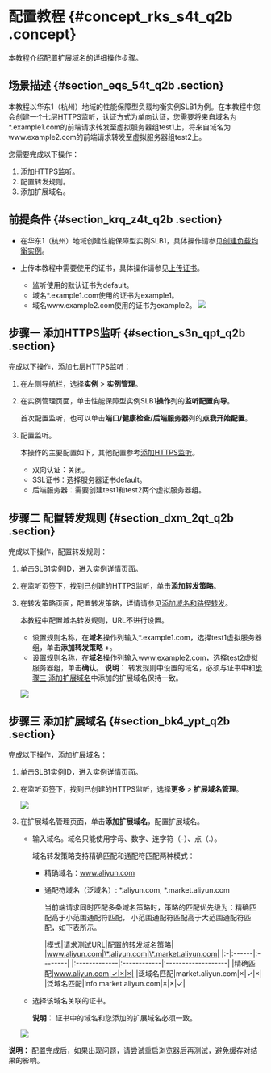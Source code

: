 # 配置教程 {#concept_rks_s4t_q2b .concept}

本教程介绍配置扩展域名的详细操作步骤。

## 场景描述 {#section_eqs_54t_q2b .section}

本教程以华东1（杭州）地域的性能保障型负载均衡实例SLB1为例。在本教程中您会创建一个七层HTTPS监听，认证方式为单向认证，您需要将来自域名为\*.example1.com的前端请求转发至虚拟服务器组test1上，将来自域名为www.example2.com的前端请求转发至虚拟服务器组test2上。

您需要完成以下操作：

1.  添加HTTPS监听。
2.  配置转发规则。
3.  添加扩展域名。

## 前提条件 {#section_krq_z4t_q2b .section}

-   在华东1（杭州）地域创建性能保障型实例SLB1，具体操作请参见[创建负载均衡实例](intl.zh-CN/用户指南（新版控制台）/负载均衡实例/创建负载均衡实例.md#)。
-   上传本教程中需要使用的证书，具体操作请参见[上传证书](intl.zh-CN/用户指南（新版控制台）/证书管理/上传证书.md#)。

    -   监听使用的默认证书为default。
    -   域名\*.example1.com使用的证书为example1。
    -   域名www.example2.com使用的证书为example2。
    ![](http://static-aliyun-doc.oss-cn-hangzhou.aliyuncs.com/assets/img/15661/15353605918320_zh-CN.png)


## 步骤一 添加HTTPS监听 {#section_s3n_qpt_q2b .section}

完成以下操作，添加七层HTTPS监听：

1.  在左侧导航栏，选择**实例** \> **实例管理**。
2.  在实例管理页面，单击性能保障型实例SLB1**操作**列的**监听配置向导**。

    首次配置监听，也可以单击**端口/健康检查/后端服务器**列的**点我开始配置**。

3.  配置监听。

    本操作的主要配置如下，其他配置参考[添加HTTPS监听](intl.zh-CN/用户指南（新版控制台）/监听/添加HTTPS监听.md#)。

    -   双向认证：关闭。
    -   SSL证书：选择服务器证书default。
    -   后端服务器：需要创建test1和test2两个虚拟服务器组。

## 步骤二 配置转发规则 {#section_dxm_2qt_q2b .section}

完成以下操作，配置转发规则：

1.  单击SLB1实例ID，进入实例详情页面。
2.  在监听页签下，找到已创建的HTTPS监听，单击**添加转发策略**。
3.  在转发策略页面，配置转发策略，详情请参见[添加域名和路径转发](intl.zh-CN/用户指南（新版控制台）/监听/添加域名和路径转发.md#)。

    本教程中配置域名转发规则，URL不进行设置。

    -   设置规则名称，在**域名**操作列输入\*.example1.com，选择test1虚拟服务器组，单击**添加转发策略 +**。
    -   设置规则名称，在**域名**操作列输入www.example2.com，选择test2虚拟服务器组，单击**确认**。
    **说明：** 转发规则中设置的域名，必须与证书中和[步骤三 添加扩展域名](intl.zh-CN/用户指南（新版控制台）/监听/扩展域名（Beta）/配置教程.md#section_bk4_ypt_q2b)中添加的扩展域名保持一致。

    ![](http://static-aliyun-doc.oss-cn-hangzhou.aliyuncs.com/assets/img/17005/15353605928327_zh-CN.png)


## 步骤三 添加扩展域名 {#section_bk4_ypt_q2b .section}

完成以下操作，添加扩展域名：

1.  单击SLB1实例ID，进入实例详情页面。
2.  在监听页签下，找到已创建的HTTPS监听，选择**更多** \> **扩展域名管理**。

    ![](http://static-aliyun-doc.oss-cn-hangzhou.aliyuncs.com/assets/img/17020/153536059210044_zh-CN.png)

3.  在扩展域名管理页面，单击**添加扩展域名**，配置扩展域名。

    -   输入域名。域名只能使用字母、数字、连字符（-）、点（.）。

        域名转发策略支持精确匹配和通配符匹配两种模式：

        -   精确域名：www.aliyun.com
        -   通配符域名（泛域名）: \*.aliyun.com, \*.market.aliyun.com

            当前端请求同时匹配多条域名策略时，策略的匹配优先级为：精确匹配高于小范围通配符匹配， 小范围通配符匹配高于大范围通配符匹配，如下表所示。

            |模式|请求测试URL|配置的转发域名策略|
|www.aliyun.com|\*.aliyun.com|\*.market.aliyun.com|
            |:-|:------|:--------|
            |:-------------|:------------|:-------------------|
            |精确匹配|www.aliyun.com|✓|×|×|
            |泛域名匹配|market.aliyun.com|×|✓|×|
            |泛域名匹配|info.market.aliyun.com|×|×|✓|

    -   选择该域名关联的证书。

        **说明：** 证书中的域名和您添加的扩展域名必须一致。

    ![](http://static-aliyun-doc.oss-cn-hangzhou.aliyuncs.com/assets/img/17005/15353605928324_zh-CN.png)


**说明：** 配置完成后，如果出现问题，请尝试重启浏览器后再测试，避免缓存对结果的影响。

